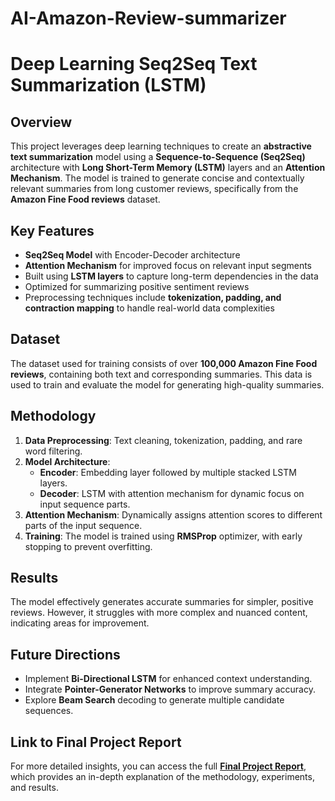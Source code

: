# AI-Amazon-Review-summarizer
# Deep Learning Seq2Seq Text Summarization (LSTM)

## **Overview**
This project leverages deep learning techniques to create an **abstractive text summarization** model using a **Sequence-to-Sequence (Seq2Seq)** architecture with **Long Short-Term Memory (LSTM)** layers and an **Attention Mechanism**. The model is trained to generate concise and contextually relevant summaries from long customer reviews, specifically from the **Amazon Fine Food reviews** dataset.

## **Key Features**
- **Seq2Seq Model** with Encoder-Decoder architecture
- **Attention Mechanism** for improved focus on relevant input segments
- Built using **LSTM layers** to capture long-term dependencies in the data
- Optimized for summarizing positive sentiment reviews
- Preprocessing techniques include **tokenization, padding, and contraction mapping** to handle real-world data complexities

## **Dataset**
The dataset used for training consists of over **100,000 Amazon Fine Food reviews**, containing both text and corresponding summaries. This data is used to train and evaluate the model for generating high-quality summaries.

## **Methodology**
1. **Data Preprocessing**: Text cleaning, tokenization, padding, and rare word filtering.
2. **Model Architecture**:
   - **Encoder**: Embedding layer followed by multiple stacked LSTM layers.
   - **Decoder**: LSTM with attention mechanism for dynamic focus on input sequence parts.
3. **Attention Mechanism**: Dynamically assigns attention scores to different parts of the input sequence.
4. **Training**: The model is trained using **RMSProp** optimizer, with early stopping to prevent overfitting.

## **Results**
The model effectively generates accurate summaries for simpler, positive reviews. However, it struggles with more complex and nuanced content, indicating areas for improvement.

## **Future Directions**
- Implement **Bi-Directional LSTM** for enhanced context understanding.
- Integrate **Pointer-Generator Networks** to improve summary accuracy.
- Explore **Beam Search** decoding to generate multiple candidate sequences.

## **Link to Final Project Report**
For more detailed insights, you can access the full **[Final Project Report](https://github.com/Adithyaharsha445/Deep-Learning-Seq2Seq-Text-Summarization-LSTM/blob/main/Final%20Project%20Report%20-Neural%20Networks%20-Amazon%20review%20summariser.pdf)**, which provides an in-depth explanation of the methodology, experiments, and results.
